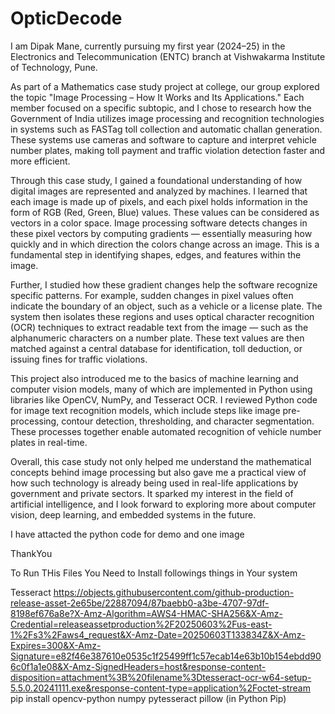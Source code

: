 # OpticDecode
I am Dipak Mane, currently pursuing my first year (2024–25) in the Electronics and Telecommunication (ENTC) branch at Vishwakarma Institute of Technology, Pune.

As part of a Mathematics case study project at college, our group explored the topic "Image Processing – How It Works and Its Applications." Each member focused on a specific subtopic, and I chose to research how the Government of India utilizes image processing and recognition technologies in systems such as FASTag toll collection and automatic challan generation. These systems use cameras and software to capture and interpret vehicle number plates, making toll payment and traffic violation detection faster and more efficient.

Through this case study, I gained a foundational understanding of how digital images are represented and analyzed by machines. I learned that each image is made up of pixels, and each pixel holds information in the form of RGB (Red, Green, Blue) values. These values can be considered as vectors in a color space. Image processing software detects changes in these pixel vectors by computing gradients — essentially measuring how quickly and in which direction the colors change across an image. This is a fundamental step in identifying shapes, edges, and features within the image.

Further, I studied how these gradient changes help the software recognize specific patterns. For example, sudden changes in pixel values often indicate the boundary of an object, such as a vehicle or a license plate. The system then isolates these regions and uses optical character recognition (OCR) techniques to extract readable text from the image — such as the alphanumeric characters on a number plate. These text values are then matched against a central database for identification, toll deduction, or issuing fines for traffic violations.

This project also introduced me to the basics of machine learning and computer vision models, many of which are implemented in Python using libraries like OpenCV, NumPy, and Tesseract OCR. I reviewed Python code for image text recognition models, which include steps like image pre-processing, contour detection, thresholding, and character segmentation. These processes together enable automated recognition of vehicle number plates in real-time.

Overall, this case study not only helped me understand the mathematical concepts behind image processing but also gave me a practical view of how such technology is already being used in real-life applications by government and private sectors. It sparked my interest in the field of artificial intelligence, and I look forward to exploring more about computer vision, deep learning, and embedded systems in the future.

I have attacted the python code for demo and one image 

ThankYou

To Run THis Files You Need to Install followings things in Your system

Tesseract https://objects.githubusercontent.com/github-production-release-asset-2e65be/22887094/87baebb0-a3be-4707-97df-8198ef676a8e?X-Amz-Algorithm=AWS4-HMAC-SHA256&X-Amz-Credential=releaseassetproduction%2F20250603%2Fus-east-1%2Fs3%2Faws4_request&X-Amz-Date=20250603T133834Z&X-Amz-Expires=300&X-Amz-Signature=e82f46e387610e0535c1f25499ff1c57ecab14e63b10b154ebdd906c0f1a1e08&X-Amz-SignedHeaders=host&response-content-disposition=attachment%3B%20filename%3Dtesseract-ocr-w64-setup-5.5.0.20241111.exe&response-content-type=application%2Foctet-stream
pip install opencv-python numpy pytesseract pillow (in Python Pip)
